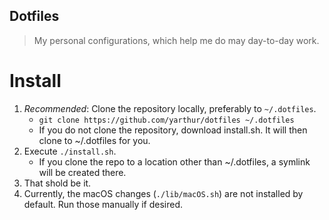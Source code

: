 Dotfiles
--------

> My personal configurations, which help me do may day-to-day work.

Install
=======

1) *Recommended*: Clone the repository locally, preferably to `~/.dotfiles`.
	- `git clone https://github.com/yarthur/dotfiles ~/.dotfiles`
	- If you do not clone the repository, download install.sh. It will then clone to ~/.dotfiles for you.
2) Execute `./install.sh`.
	- If you clone the repo to a location other than ~/.dotfiles, a symlink will be created there.
3) That shold be it.
4) Currently, the macOS changes (`./lib/macOS.sh`) are not installed by default. Run those manually if desired.
